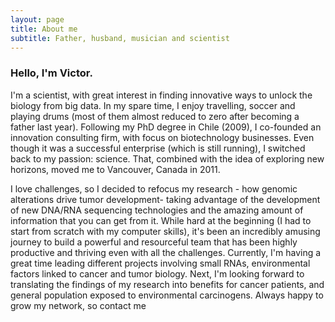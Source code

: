 ```yaml
---
layout: page
title: About me
subtitle: Father, husband, musician and scientist
---
```


### Hello, I'm Victor.

I'm a scientist, with great interest in finding innovative ways to unlock the biology from big data. In my spare time, I enjoy travelling, soccer and playing drums (most of them almost reduced to zero after becoming a father last year). Following my PhD degree in Chile (2009), I co-founded an innovation consulting firm, with focus on biotechnology businesses. Even though it was a successful enterprise (which is still running), I switched back to my passion: science. That, combined with the idea of exploring new horizons, moved me to Vancouver, Canada in 2011.  

I love challenges, so I decided to refocus my research - how genomic alterations drive tumor development- taking advantage of the development of new DNA/RNA sequencing technologies and the amazing amount of information that you can get from it. While hard at the beginning (I had to start from scratch with my computer skills), it's been an incredibly amusing journey to build a powerful and resourceful team that has been highly productive and thriving even with all the challenges. Currently, I'm having a great time leading different projects involving small RNAs, environmental factors linked to cancer and tumor biology. Next, I'm looking forward to translating the findings of my research into benefits for cancer patients, and general population exposed to environmental carcinogens. Always happy to grow my network, so contact me